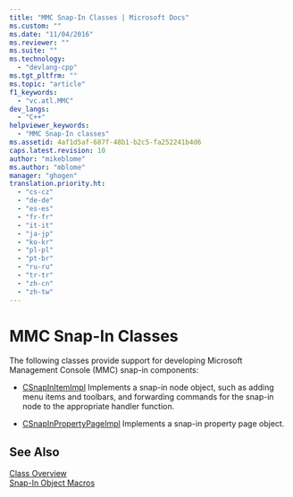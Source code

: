 ```yaml
---
title: "MMC Snap-In Classes | Microsoft Docs"
ms.custom: ""
ms.date: "11/04/2016"
ms.reviewer: ""
ms.suite: ""
ms.technology: 
  - "devlang-cpp"
ms.tgt_pltfrm: ""
ms.topic: "article"
f1_keywords: 
  - "vc.atl.MMC"
dev_langs: 
  - "C++"
helpviewer_keywords: 
  - "MMC Snap-In classes"
ms.assetid: 4af1d5af-687f-48b1-b2c5-fa252241b4d6
caps.latest.revision: 10
author: "mikeblome"
ms.author: "mblome"
manager: "ghogen"
translation.priority.ht: 
  - "cs-cz"
  - "de-de"
  - "es-es"
  - "fr-fr"
  - "it-it"
  - "ja-jp"
  - "ko-kr"
  - "pl-pl"
  - "pt-br"
  - "ru-ru"
  - "tr-tr"
  - "zh-cn"
  - "zh-tw"
---
```

# MMC Snap-In Classes
The following classes provide support for developing Microsoft Management Console (MMC) snap-in components:  
  
-   [CSnapInItemImpl](../atl/reference/csnapinitemimpl-class.md) Implements a snap-in node object, such as adding menu items and toolbars, and forwarding commands for the snap-in node to the appropriate handler function.  
  
-   [CSnapInPropertyPageImpl](../atl/reference/csnapinpropertypageimpl-class.md) Implements a snap-in property page object.  
  
## See Also  
 [Class Overview](../atl/atl-class-overview.md)   
 [Snap-In Object Macros](../atl/reference/snap-in-object-macros.md)

